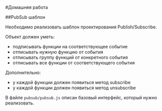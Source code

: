 #Домашняя работа

##PubSub шаблон

Необходимо реализовать шаблон проектирования Publish/Subscribe.

Объект должен уметь:
  * подписывать функции на соответствующее событие
  * отписывать нужную функцию от события
  * отписывать группу функций от конкретного события
  * отписывать все функции от соответствующего события

Дополнительно:
  * у каждой функции должен появиться метод subscribe
  * у каждой функции должен появиться метод unsubscribe

В файле `pubsub/pubsub.js` описан базовый интерфейс, который нужно реализовать.
